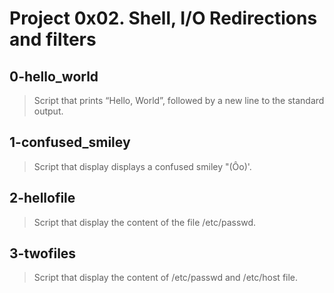 # Project 0x02. Shell, I/O Redirections and filters

## 0-hello_world
> Script that prints “Hello, World”, followed by a new line to the standard output.

## 1-confused_smiley
> Script that display displays a confused smiley "(Ôo)'.


## 2-hellofile
> Script that display the content of the file /etc/passwd.

## 3-twofiles
> Script that display the content of /etc/passwd and /etc/host file.
